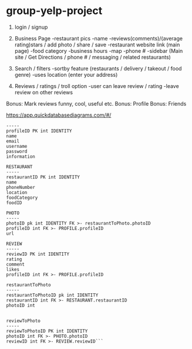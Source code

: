 # group-yelp-project


1. login / signup

2. Business Page
-restaurant pics
-name
-reviews(comments)/(average rating)stars / add photo / share / save
-restaurant website link (main page)
-food category
-business hours
-map
-phone #
-sidebar (Main site / Get Directions / phone # / messaging / related restaurants)



3. Search / filters
-sortby feature (restaurants / delivery / takeout / food genre)
-uses location (enter your address)



4. Reviews / ratings / troll option
-user can leave review / rating
-leave review on other reviews




Bonus: Mark reviews funny, cool, useful etc.
Bonus: Profile
Bonus: Friends

https://app.quickdatabasediagrams.com/#/
```PROFILE
-----
profileID PK int IDENTITY
name
email
username
password
information

RESTAURANT
-----
restaurantID PK int IDENTITY
name
phoneNumber
location
foodCategory
foodID

PHOTO
-----
photoID pk int IDENTITY FK >- restaurantToPhoto.photoID
profileID int FK >- PROFILE.profileID
url

REVIEW
-----
reviewID PK int IDENTITY
rating
comment
likes
profileID int FK >- PROFILE.profileID

restaurantToPhoto
-----
restaurantToPhotoID pk int IDENTITY
restaurantID int FK >- RESTAURANT.restaurantID
photoID int


reviewToPhoto
-----
reviewToPhotoID PK int IDENTITY
photoID int FK >- PHOTO.photoID
reviewID int FK >- REVIEW.reviewID```
